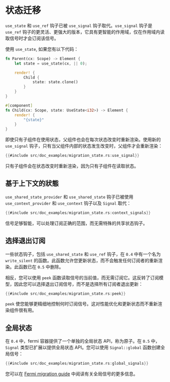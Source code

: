 # 状态迁移

`use_state` 和 `use_ref` 钩子已被 `use_signal` 钩子取代。`use_signal` 钩子是 `use_ref` 钩子的更灵活、更强大的版本，它具有更智能的作用域，仅在作用域内读取信号时才会订阅该信号。

使用 `use_state`, 如果您有以下代码：
```rust
fn Parent(cx: Scope) -> Element {
	let state = use_state(cx, || 0);

	render! {
		Child {
			state: state.clone()
		}
	}
}

#[component]
fn Child(cx: Scope, state: UseState<i32>) -> Element {
	render! {
		"{state}"
	}
}
```

即使只有子组件在使用状态，父组件也会在每次状态改变时重新渲染。使用新的 `use_signal` 钩子，只有当父组件内部的状态发生改变时，父组件才会重新渲染：

```rust
{{#include src/doc_examples/migration_state.rs:use_signal}}
```
只有子组件会在状态改变时重新渲染，因为只有子组件在读取状态。

## 基于上下文的狀態

`use_shared_state_provider` 和 `use_shared_state` 钩子已被使用 `use_context_provider` 和 `use_context` 钩子以及 `Signal` 取代：

```rust
{{#include src/doc_examples/migration_state.rs:context_signals}}
```

信号足够智能，可以处理订阅正确的范围，而无需特殊的共享状态钩子。

## 选择退出订阅

一些状态钩子，包括 `use_shared_state` 和 `use_ref` 钩子，在 `0.4` 中有一个名为 `write_silent` 的函数。此函数允许您更新状态，而不会触发任何订阅者的重新渲染。此函数已在 `0.5` 中删除。

相反，您可以使用 `peek` 函数读取信号的当前值，而无需订阅它。这反转了订阅模型，因此您可以选择退出订阅信号，而不是选择所有订阅者退出更新：

```rust
{{#include src/doc_examples/migration_state.rs:peek}}
```

`peek` 使您能够更精细地控制何时订阅信号。这对性能优化和更新状态而不重新渲染组件很有用。

## 全局状态

在 `0.4` 中，fermi 容器提供了一个单独的全局状态 API，称为原子。在 `0.5` 中，`Signal` 类型已扩展以提供全局状态 API。您可以使用 `Signal::global` 函数创建全局信号：

```rust
{{#include src/doc_examples/migration_state.rs:global_signals}}
```

您可以在 [Fermi migration guide](fermi.md) 中阅读有关全局信号的更多信息。